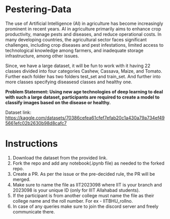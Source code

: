# Pestering-Data
The use of Artificial Intelligence (AI) in agriculture has become increasingly prominent in recent years. AI in agriculture primarily aims to enhance crop productivity, manage pests and diseases, and reduce operational costs. In many developing countries, the agricultural sector faces significant challenges, including crop diseases and pest infestations, limited access to technological knowledge among farmers, and inadequate storage infrastructure, among other issues.

Since, we have a large dataset, it will be fun to work with it having 22 classes divided into four categories Cashew, Cassava, Maize, and Tomato. Further each folder has two folders test_set and train_set. And further into more classes specifying diseasesd classes and healthy one.

**Problem Statement: Using new age technologies of deep learning to deal with such a large dataset, participants are required to create a model to classify images based on the disease or healthy.**

Dataset link: https://kaggle.com/datasets/70386cefea61cfef7efab20c1a430a79a734ef495661efc02b2630b98d8cafc7

# Instructions
1) Download the dataset from the provided link.
2) Fork the repo and add any notebook(.ipynb file) as needed to the forked repo.
3) Create a PR. As per the issue or the pre-decided rule, the PR will be merged.
4) Make sure to name the file as IIT2023098 where IIT is your branch and 2023098 is your unique ID (only for IIIT Allahabad students).
5) If the participant is from another college must name the file as their college name and the roll number. For ex - IITBHU_rollno.
6) In case of any queries make sure to join the discord server and freely communicate there.
